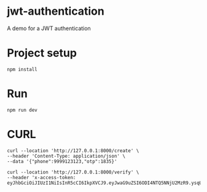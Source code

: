 # jwt-authentication
A demo for a JWT authentication

# Project setup
```
npm install
```

# Run
```
npm run dev
```

# CURL
```
curl --location 'http://127.0.0.1:8000/create' \
--header 'Content-Type: application/json' \
--data '{"phone":9999123123,"otp":1835}'
```

```
curl --location 'http://127.0.0.1:8000/verify' \
--header 'x-access-token: eyJhbGciOiJIUzI1NiIsInR5cCI6IkpXVCJ9.eyJwaG9uZSI6ODI4NTQ5NNjU2MzR9.ysqUePOdCYWA3vyUqHVKF915QuJN1EPPsnIEkwDl7NA'
```
